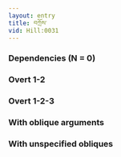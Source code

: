 ```yaml
---
layout: entry
title: བཀྲོས་
vid: Hill:0031
---
```

### Dependencies (N = 0)


### Overt 1-2


### Overt 1-2-3


### With oblique arguments


### With unspecified obliques
